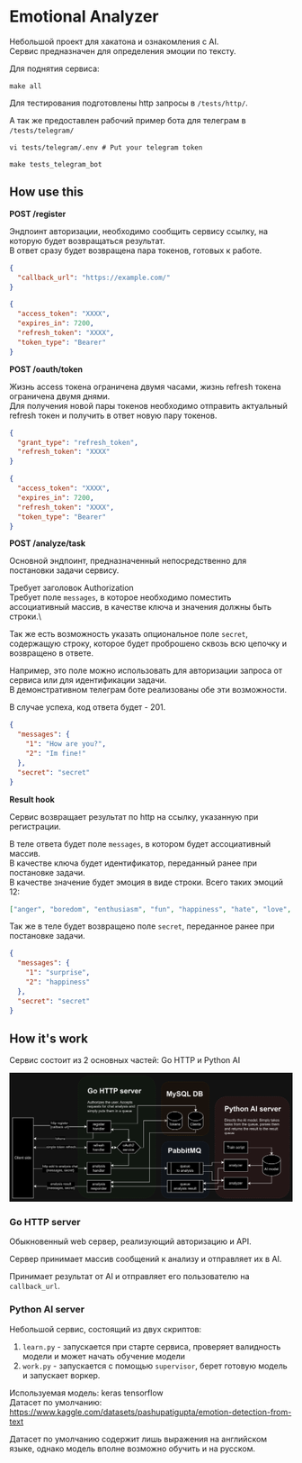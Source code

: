 # Emotional Analyzer

Небольшой проект для хакатона и ознакомления с AI.\
Сервис предназначен для определения эмоции по тексту.

Для поднятия сервиса:
```shell
make all
```

Для тестирования подготовлены http запросы в `/tests/http/`.

А так же предоставлен рабочий пример бота для телеграм в `/tests/telegram/`
```shell
vi tests/telegram/.env # Put your telegram token
```
```shell
make tests_telegram_bot
```

## How use this

**POST /register**

Эндпоинт авторизации, необходимо сообщить сервису ссылку, на которую будет возвращаться результат.\
В ответ сразу будет возвращена пара токенов, готовых к работе.

```json
{
  "callback_url": "https://example.com/"
}
```
```json
{
  "access_token": "XXXX",
  "expires_in": 7200,
  "refresh_token": "XXXX",
  "token_type": "Bearer"
}
```

**POST /oauth/token**

Жизнь access токена ограничена двумя часами, жизнь refresh токена ограничена двумя днями.\
Для получения новой пары токенов необходимо отправить актуальный refresh токен и получить в ответ новую пару токенов.

```json
{
  "grant_type": "refresh_token",
  "refresh_token": "XXXX"
}
```
```json
{
  "access_token": "XXXX",
  "expires_in": 7200,
  "refresh_token": "XXXX",
  "token_type": "Bearer"
}
```

**POST /analyze/task**

Основной эндпоинт, предназначенный непосредственно для постановки задачи сервису.

Требует заголовок Authorization\
Требует поле `messages`, в которое необходимо поместить ассоциативный массив, в качестве ключа и значения должны быть строки.\

Так же есть возможность указать опциональное поле `secret`, содержащую строку,
которое будет проброшено сквозь всю цепочку и возвращено в ответе.

Например, это поле можно использовать для авторизации запроса от сервиса или для идентификации задачи.\
В демонстративном телеграм боте реализованы обе эти возможности.

В случае успеха, код ответа будет - 201.

```json
{
  "messages": {
    "1": "How are you?",
    "2": "Im fine!"
  },
  "secret": "secret"
}
```

**Result hook**

Сервис возвращает результат по http на ссылку, указанную при регистрации.

В теле ответа будет поле `messages`, в котором будет ассоциативный массив.\
В качестве ключа будет идентификатор, переданный ранее при постановке задачи.\
В качестве значение будет эмоция в виде строки. Всего таких эмоций 12:
```json
["anger", "boredom", "enthusiasm", "fun", "happiness", "hate", "love", "neutral", "relief", "sadness", "surprise", "worry"]
```

Так же в теле будет возвращено поле `secret`, переданное ранее при постановке задачи.

```json
{
  "messages": {
    "1": "surprise",
    "2": "happiness"
  },
  "secret": "secret"
}
```

## How it's work

Сервис состоит из 2 основных частей: Go HTTP и Python AI 

![main_scheme.png](docs%2Fmain_scheme.png)

### Go HTTP server

Обыкновенный web сервер, реализующий авторизацию и API.

Сервер принимает массив сообщений к анализу и отправляет их в AI.

Принимает результат от AI и отправляет его пользователю на `callback_url`.

### Python AI server

Небольшой сервис, состоящий из двух скриптов:
1. `learn.py` - запускается при старте сервиса, проверяет валидность модели и может начать обучение модели
2. `work.py` - запускается с помощью `supervisor`, берет готовую модель и запускает воркер.

Используемая модель: keras tensorflow\
Датасет по умолчанию: https://www.kaggle.com/datasets/pashupatigupta/emotion-detection-from-text

Датасет по умолчанию содержит лишь выражения на английском языке, однако модель вполне возможно обучить и на русском.



